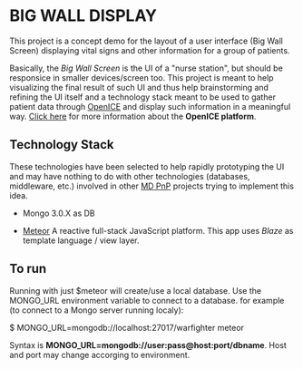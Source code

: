BIG WALL DISPLAY
================

This project is a concept demo for the layout of a user interface (Big Wall Screen) displaying vital signs and other information for a group of patients.

Basically, the _Big Wall Screen_ is the UI of a "nurse station", but should be responsice in smaller devices/screen too. This project is meant to help visualizing the final result of such UI and thus help brainstorming and refining the UI itself and a technology stack meant to be used to gather patient data through [OpenICE](https://github.com/mdpnp/oracle-openice) and display such information in a meaningful way. [Click here](https://www.openice.info/diagnostics.html) for more information about the **OpenICE platform**.


Technology Stack
----------------

These technologies have been selected to help rapidly prototyping the UI and may have nothing to do with other technologies (databases, middleware, etc.) involved in other [MD PnP](http://mdpnp.org/) projects trying to implement this idea.

* Mongo 3.0.X as DB

* [Meteor](http://guide.meteor.com/)
 A reactive full-stack JavaScript platform. This app uses _Blaze_ as template language / view layer. 


To run
------ 

Running with just $meteor will create/use a local database. Use the MONGO_URL environment variable to connect to a database. for example (to connect to a Mongo server running localy):

$ MONGO_URL=mongodb://localhost:27017/warfighter meteor

Syntax is **MONGO_URL=mongodb://user:pass@host:port/dbname**. Host and port may change accorging to environment.

